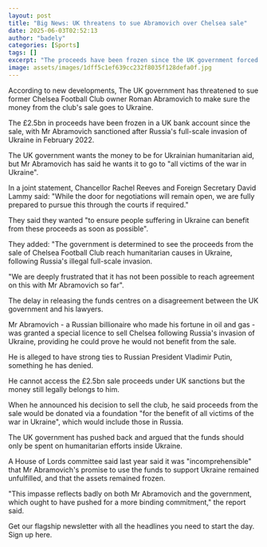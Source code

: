 ```yaml
---
layout: post
title: "Big News: UK threatens to sue Abramovich over Chelsea sale"
date: 2025-06-03T02:52:13
author: "badely"
categories: [Sports]
tags: []
excerpt: "The proceeds have been frozen since the UK government forced the club's sale following Russia's invasion of Ukraine."
image: assets/images/1dff5c1ef639cc232f8035f128defa0f.jpg
---
```


According to new developments, The UK government has threatened to sue former Chelsea Football Club owner Roman Abramovich to make sure the money from the club's sale goes to Ukraine.

The £2.5bn in proceeds have been frozen in a UK bank account since the sale, with Mr Abramovich sanctioned after Russia's full-scale invasion of Ukraine in February 2022.

The UK government wants the money to be for Ukrainian humanitarian aid, but Mr Abramovich has said he wants it to go to "all victims of the war in Ukraine".

In a joint statement, Chancellor Rachel Reeves and Foreign Secretary David Lammy said: "While the door for negotiations will remain open, we are fully prepared to pursue this through the courts if required."

They said they wanted "to ensure people suffering in Ukraine can benefit from these proceeds as soon as possible".

They added: "The government is determined to see the proceeds from the sale of Chelsea Football Club reach humanitarian causes in Ukraine, following Russia's illegal full-scale invasion. 

"We are deeply frustrated that it has not been possible to reach agreement on this with Mr Abramovich so far".

The delay in releasing the funds centres on a disagreement between the UK government and his lawyers.

Mr Abramovich - a Russian billionaire who made his fortune in oil and gas - was granted a special licence to sell Chelsea following Russia's invasion of Ukraine, providing he could prove he would not benefit from the sale.

He is alleged to have strong ties to Russian President Vladimir Putin, something he has denied.

He cannot access the £2.5bn sale proceeds under UK sanctions but the money still legally belongs to him.

When he announced his decision to sell the club, he said proceeds from the sale would be donated via a foundation "for the benefit of all victims of the war in Ukraine", which would include those in Russia. 

The UK government has pushed back and argued that the funds should only be spent on humanitarian efforts inside Ukraine.

A House of Lords committee said last year said it was "incomprehensible" that Mr Abramovich's promise to use the funds to support Ukraine remained unfulfilled, and that the assets remained frozen.

"This impasse reflects badly on both Mr Abramovich and the government, which ought to have pushed for a more binding commitment," the report said.

Get our flagship newsletter with all the headlines you need to start the day. Sign up here.

